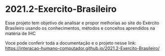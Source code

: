 # 2021.2-Exercito-Brasileiro
Esse projeto tem objetivo de analisar e propor melhorias ao site do Exército Brasileiro usando os conhecimentos, métodos e conceitos aprendidos na matéria de IHC

Voce pode conferir toda a documentação e o projeto nesse link:
https://interacao-humano-computador.github.io/2021.2-Exercito-Brasileiro/
